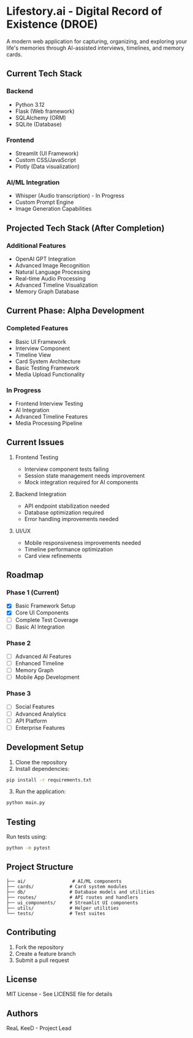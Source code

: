 
# Lifestory.ai - Digital Record of Existence (DROE)

A modern web application for capturing, organizing, and exploring your life's memories through AI-assisted interviews, timelines, and memory cards.

## Current Tech Stack

### Backend
- Python 3.12
- Flask (Web framework)
- SQLAlchemy (ORM)
- SQLite (Database)

### Frontend
- Streamlit (UI Framework)
- Custom CSS/JavaScript
- Plotly (Data visualization)

### AI/ML Integration
- Whisper (Audio transcription) - In Progress
- Custom Prompt Engine
- Image Generation Capabilities

## Projected Tech Stack (After Completion)

### Additional Features
- OpenAI GPT Integration
- Advanced Image Recognition
- Natural Language Processing
- Real-time Audio Processing
- Advanced Timeline Visualization
- Memory Graph Database

## Current Phase: Alpha Development

### Completed Features
- Basic UI Framework
- Interview Component
- Timeline View
- Card System Architecture
- Basic Testing Framework
- Media Upload Functionality

### In Progress
- Frontend Interview Testing
- AI Integration
- Advanced Timeline Features
- Media Processing Pipeline

## Current Issues

1. Frontend Testing
   - Interview component tests failing
   - Session state management needs improvement
   - Mock integration required for AI components

2. Backend Integration
   - API endpoint stabilization needed
   - Database optimization required
   - Error handling improvements needed

3. UI/UX
   - Mobile responsiveness improvements needed
   - Timeline performance optimization
   - Card view refinements

## Roadmap

### Phase 1 (Current)
- [x] Basic Framework Setup
- [x] Core UI Components
- [ ] Complete Test Coverage
- [ ] Basic AI Integration

### Phase 2
- [ ] Advanced AI Features
- [ ] Enhanced Timeline
- [ ] Memory Graph
- [ ] Mobile App Development

### Phase 3
- [ ] Social Features
- [ ] Advanced Analytics
- [ ] API Platform
- [ ] Enterprise Features

## Development Setup

1. Clone the repository
2. Install dependencies:
```bash
pip install -r requirements.txt
```
3. Run the application:
```bash
python main.py
```

## Testing

Run tests using:
```bash
python -m pytest
```

## Project Structure

```
├── ai/                 # AI/ML components
├── cards/             # Card system modules
├── db/                # Database models and utilities
├── routes/            # API routes and handlers
├── ui_components/     # Streamlit UI components
├── utils/             # Helper utilities
└── tests/             # Test suites
```

## Contributing

1. Fork the repository
2. Create a feature branch
3. Submit a pull request

## License

MIT License - See LICENSE file for details

## Authors

ReaL KeeD - Project Lead
